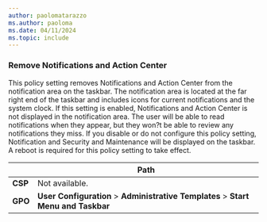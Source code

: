 ```yaml
---
author: paolomatarazzo
ms.author: paoloma
ms.date: 04/11/2024
ms.topic: include
---
```


### Remove Notifications and Action Center

This policy setting removes Notifications and Action Center from the notification area on the taskbar. The notification area is located at the far right end of the taskbar and includes icons for current notifications and the system clock. If this setting is enabled, Notifications and Action Center is not displayed in the notification area. The user will be able to read notifications when they appear, but they won?t be able to review any notifications they miss. If you disable or do not configure this policy setting, Notification and Security and Maintenance will be displayed on the taskbar. A reboot is required for this policy setting to take effect.

|  | Path |
|--|--|
| **CSP** | Not available. |
| **GPO** | **User Configuration** > **Administrative Templates** > **Start Menu and Taskbar** |
